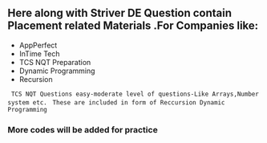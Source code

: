 ## Here along with Striver DE Question contain Placement related Materials .For Companies like:
* AppPerfect
* InTime Tech
* TCS NQT Preparation
* Dynamic Programming
* Recursion

` TCS NQT Questions easy-moderate level of questions-Like Arrays,Number system etc.`
` These are included in form of Reccursion Dynamic Programming`

### More codes will be added for practice 